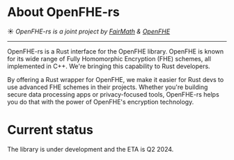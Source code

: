 # About OpenFHE-rs
☀️ *OpenFHE-rs is a joint project by [FairMath](https://fairmath.xyz/) & [OpenFHE](https://www.openfhe.org/)*

---

OpenFHE-rs is a Rust interface for the OpenFHE library. OpenFHE is known for its wide range of Fully Homomorphic Encryption (FHE) schemes, 
all implemented in C++. We're bringing this capability to Rust developers.

By offering a Rust wrapper for OpenFHE, we make it easier for Rust devs to use advanced FHE schemes in their projects. 
Whether you're building secure data processing apps or privacy-focused tools, OpenFHE-rs helps you do that with the power of OpenFHE's encryption technology.

# Current status

The library is under development and the ETA is Q2 2024.
